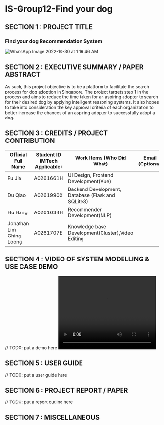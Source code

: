 # IS-Group12-Find your dog

## SECTION 1 : PROJECT TITLE
### Find your dog Recommendation System

![WhatsApp Image 2022-10-30 at 1 16 46 AM](https://user-images.githubusercontent.com/17245106/198861450-615b7694-a339-432a-a8b6-b7b5d4102d72.jpeg)


## SECTION 2 : EXECUTIVE SUMMARY / PAPER ABSTRACT
As such, this project objective is to be a platform to facilitate the search process for dog adoption in Singapore. The project targets step 1 in the process and aims to reduce the time taken for an aspiring adopter to search for their desired dog by applying intelligent reasoning systems. It also hopes to take into consideration the key approval criteria of each organization to better increase the chances of an aspiring adopter to successfully adopt a dog. 
## SECTION 3 : CREDITS / PROJECT CONTRIBUTION
|Official Full Name|Student ID (MTech Applicable)|Work Items (Who Did What)|Email (Optional)
|  ----  | ----  |----  |----  |
Fu Jia|A0261661H|UI Design, Frontend Development(Vue)|
Du Qiao|A0261990X|Backend Development, Database (Flask and SQLite3) |
Hu Hang|A0261634H|Recommender Development(NLP)|
Jonathan Lim Ching Loong|A0261707E|Knowledge base Development(Cluster),Video Editing|
## SECTION 4 : VIDEO OF SYSTEM MODELLING & USE CASE DEMO
// TODO: put a demo here
<video width="320" height="240" controls>
  <source src="./video/Promo_Video_Main.mp4" type="video/mp4">
</video>
## SECTION 5 : USER GUIDE
// TODO: put a user guide here
## SECTION 6 : PROJECT REPORT / PAPER
// TODO: put a report outline here
## SECTION 7 : MISCELLANEOUS
